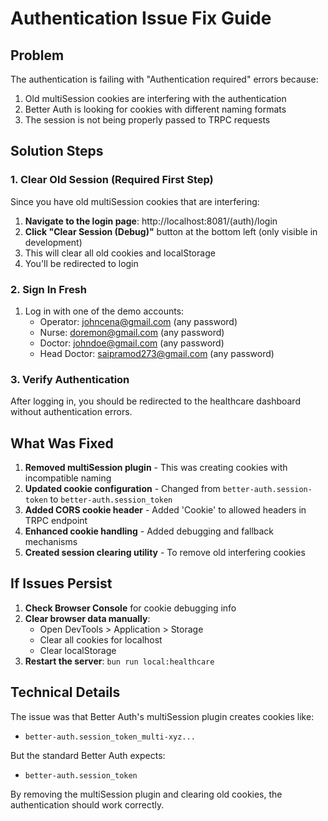 # Authentication Issue Fix Guide

## Problem
The authentication is failing with "Authentication required" errors because:
1. Old multiSession cookies are interfering with the authentication
2. Better Auth is looking for cookies with different naming formats
3. The session is not being properly passed to TRPC requests

## Solution Steps

### 1. Clear Old Session (Required First Step)
Since you have old multiSession cookies that are interfering:

1. **Navigate to the login page**: http://localhost:8081/(auth)/login
2. **Click "Clear Session (Debug)"** button at the bottom left (only visible in development)
3. This will clear all old cookies and localStorage
4. You'll be redirected to login

### 2. Sign In Fresh
1. Log in with one of the demo accounts:
   - Operator: johncena@gmail.com (any password)
   - Nurse: doremon@gmail.com (any password)
   - Doctor: johndoe@gmail.com (any password)
   - Head Doctor: saipramod273@gmail.com (any password)

### 3. Verify Authentication
After logging in, you should be redirected to the healthcare dashboard without authentication errors.

## What Was Fixed

1. **Removed multiSession plugin** - This was creating cookies with incompatible naming
2. **Updated cookie configuration** - Changed from `better-auth.session-token` to `better-auth.session_token`
3. **Added CORS cookie header** - Added 'Cookie' to allowed headers in TRPC endpoint
4. **Enhanced cookie handling** - Added debugging and fallback mechanisms
5. **Created session clearing utility** - To remove old interfering cookies

## If Issues Persist

1. **Check Browser Console** for cookie debugging info
2. **Clear browser data manually**:
   - Open DevTools > Application > Storage
   - Clear all cookies for localhost
   - Clear localStorage
3. **Restart the server**: `bun run local:healthcare`

## Technical Details

The issue was that Better Auth's multiSession plugin creates cookies like:
- `better-auth.session_token_multi-xyz...`

But the standard Better Auth expects:
- `better-auth.session_token`

By removing the multiSession plugin and clearing old cookies, the authentication should work correctly.